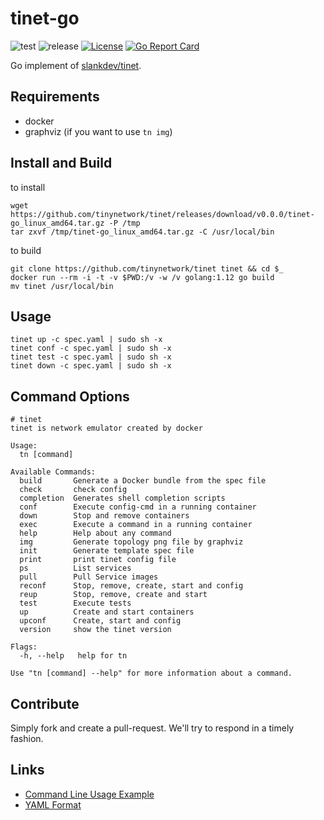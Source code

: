 # tinet-go

![test](https://github.com/tinynetwork/tinet/workflows/test/badge.svg) ![release](https://github.com/tinynetwork/tinet/workflows/release/badge.svg) [![License](https://img.shields.io/badge/License-Apache%202.0-blue.svg)](LICENSE) [![Go Report Card](https://goreportcard.com/badge/github.com/tinynetwork/tinet)](https://goreportcard.com/report/github.com/tinynetwork/tinet)

Go implement of [slankdev/tinet](https://github.com/slankdev/tinet).

## Requirements

- docker
- graphviz (if you want to use `tn img`)

## Install and Build

to install
```
wget https://github.com/tinynetwork/tinet/releases/download/v0.0.0/tinet-go_linux_amd64.tar.gz -P /tmp
tar zxvf /tmp/tinet-go_linux_amd64.tar.gz -C /usr/local/bin
```

to build
```
git clone https://github.com/tinynetwork/tinet tinet && cd $_
docker run --rm -i -t -v $PWD:/v -w /v golang:1.12 go build
mv tinet /usr/local/bin
```

## Usage

```
tinet up -c spec.yaml | sudo sh -x
tinet conf -c spec.yaml | sudo sh -x
tinet test -c spec.yaml | sudo sh -x
tinet down -c spec.yaml | sudo sh -x
```

## Command Options

```
# tinet
tinet is network emulator created by docker

Usage:
  tn [command]

Available Commands:
  build       Generate a Docker bundle from the spec file
  check       check config
  completion  Generates shell completion scripts
  conf        Execute config-cmd in a running container
  down        Stop and remove containers
  exec        Execute a command in a running container
  help        Help about any command
  img         Generate topology png file by graphviz
  init        Generate template spec file
  print       print tinet config file
  ps          List services
  pull        Pull Service images
  reconf      Stop, remove, create, start and config
  reup        Stop, remove, create and start
  test        Execute tests
  up          Create and start containers
  upconf      Create, start and config
  version     show the tinet version

Flags:
  -h, --help   help for tn

Use "tn [command] --help" for more information about a command.

```

## Contribute

Simply fork and create a pull-request. We'll try to respond in a timely fashion.

## Links

- [Command Line Usage Example](docs/command-line-usage-example.md)
- [YAML Format](docs/specification_yml.md)
